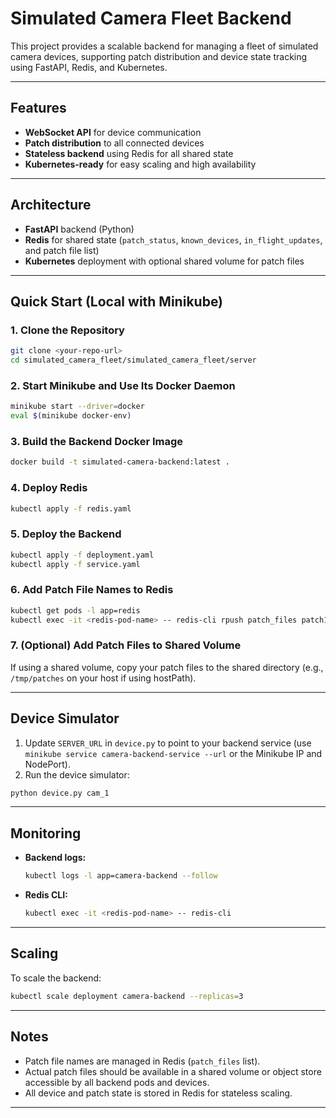# Simulated Camera Fleet Backend

This project provides a scalable backend for managing a fleet of simulated camera devices, supporting patch distribution and device state tracking using FastAPI, Redis, and Kubernetes.

---

## Features

- **WebSocket API** for device communication
- **Patch distribution** to all connected devices
- **Stateless backend** using Redis for all shared state
- **Kubernetes-ready** for easy scaling and high availability

---

## Architecture

- **FastAPI** backend (Python)
- **Redis** for shared state (`patch_status`, `known_devices`, `in_flight_updates`, and patch file list)
- **Kubernetes** deployment with optional shared volume for patch files

---

## Quick Start (Local with Minikube)

### 1. Clone the Repository

```sh
git clone <your-repo-url>
cd simulated_camera_fleet/simulated_camera_fleet/server
```

### 2. Start Minikube and Use Its Docker Daemon

```sh
minikube start --driver=docker
eval $(minikube docker-env)
```

### 3. Build the Backend Docker Image

```sh
docker build -t simulated-camera-backend:latest .
```

### 4. Deploy Redis

```sh
kubectl apply -f redis.yaml
```

### 5. Deploy the Backend

```sh
kubectl apply -f deployment.yaml
kubectl apply -f service.yaml
```

### 6. Add Patch File Names to Redis

```sh
kubectl get pods -l app=redis
kubectl exec -it <redis-pod-name> -- redis-cli rpush patch_files patch1.txt patch2.txt
```

### 7. (Optional) Add Patch Files to Shared Volume

If using a shared volume, copy your patch files to the shared directory (e.g., `/tmp/patches` on your host if using hostPath).

---

## Device Simulator

1. Update `SERVER_URL` in `device.py` to point to your backend service (use `minikube service camera-backend-service --url` or the Minikube IP and NodePort).
2. Run the device simulator:

```sh
python device.py cam_1
```

---

## Monitoring

- **Backend logs:**  
  ```sh
  kubectl logs -l app=camera-backend --follow
  ```
- **Redis CLI:**  
  ```sh
  kubectl exec -it <redis-pod-name> -- redis-cli
  ```

---

## Scaling

To scale the backend:
```sh
kubectl scale deployment camera-backend --replicas=3
```

---

## Notes

- Patch file names are managed in Redis (`patch_files` list).
- Actual patch files should be available in a shared volume or object store accessible by all backend pods and devices.
- All device and patch state is stored in Redis for stateless scaling.

---

